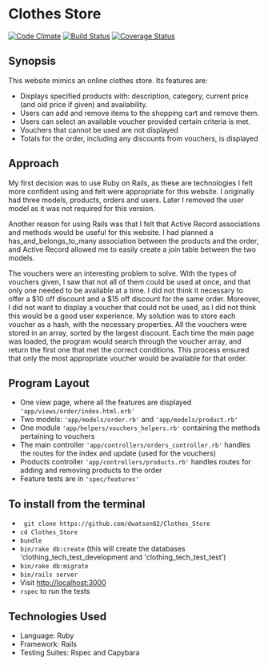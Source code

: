 Clothes Store
=======================

[![Code Climate](https://codeclimate.com/github/dwatson62/Clothes_Store/badges/gpa.svg)](https://codeclimate.com/github/dwatson62/Clothes_Store) [![Build Status](https://travis-ci.org/dwatson62/Clothes_Store.svg?branch=master)](https://travis-ci.org/dwatson62/Clothes_Store) [![Coverage Status](https://coveralls.io/repos/dwatson62/Clothes_Store/badge.svg?branch=master&service=github)](https://coveralls.io/github/dwatson62/Clothes_Store?branch=master)

## Synopsis

This website mimics an online clothes store. Its features are:

- Displays specified products with: description, category, current price (and old price if given) and availability.
- Users can add and remove items to the shopping cart and remove them.
- Users can select an available voucher provided certain criteria is met.
- Vouchers that cannot be used are not displayed
- Totals for the order, including any discounts from vouchers, is displayed

## Approach

My first decision was to use Ruby on Rails, as these are technologies I felt more confident using and felt were appropriate for this website. I originally had three models, products, orders and users. Later I removed the user model as it was not required for this version.

Another reason for using Rails was that I felt that Active Record associations and methods would be useful for this website. I had planned a has_and_belongs_to_many association between the products and the order, and Active Record allowed me to easily create a join table between the two models.

The vouchers were an interesting problem to solve. With the types of vouchers given, I saw that not all of them could be used at once, and that only one needed to be available at a time. I did not think it necessary to offer a $10 off discount and a $15 off discount for the same order. Moreover, I did not want to display a voucher that could not be used, as I did not think this would be a good user experience. My solution was to store each voucher as a hash, with the necessary properties. All the vouchers were stored in an array, sorted by the largest discount. Each time the main page was loaded, the program would search through the voucher array, and return the first one that met the correct conditions. This process ensured that only the most appropriate voucher would be available for that order.

## Program Layout

- One view page, where all the features are displayed ```'app/views/order/index.html.erb'```
- Two models: ```'app/models/order.rb'``` and ```'app/models/product.rb'```
- One module ```'app/helpers/vouchers_helpers.rb'``` containing the methods pertaining to vouchers
- The main controller ```'app/controllers/orders_controller.rb'``` handles the routes for the index and update (used for the vouchers)
- Products controller ```'app/controllers/products.rb'``` handles routes for adding and removing products to the order
- Feature tests are in ```'spec/features'```

## To install from the terminal

- ``` git clone https://github.com/dwatson62/Clothes_Store```
- ``` cd Clothes_Store ```
- ``` bundle ```
- ``` bin/rake db:create ``` (this will create the databases 'clothing_tech_test_development and 'clothing_tech_test_test')
- ``` bin/rake db:migrate ```
- ``` bin/rails server ```
- Visit [http://localhost:3000](http://localhost:3000)
- ``` rspec ``` to run the tests

## Technologies Used

- Language: Ruby
- Framework: Rails
- Testing Suites: Rspec and Capybara
